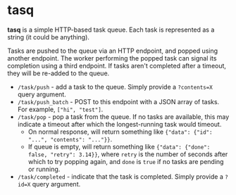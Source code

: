# tasq

**tasq** is a simple HTTP-based task queue. Each task is represented as a string (it could be anything). 

Tasks are pushed to the queue via an HTTP endpoint, and popped using another endpoint. The worker performing the popped task can signal its completion using a third endpoint. If tasks aren't completed after a timeout, they will be re-added to the queue.

 * `/task/push` - add a task to the queue. Simply provide a `?contents=X` query argument.
 * `/task/push_batch` - POST to this endpoint with a JSON array of tasks. For example, `["hi", "test"]`.
 * `/task/pop` - pop a task from the queue. If no tasks are available, this may indicate a timeout after which the longest-running task would timeout.
   * On normal response, will return something like `{"data": {"id": "...", "contents": "..."}}`.
   * If queue is empty, will return something like `{"data": {"done": false, "retry": 3.14}}`, where `retry` is the number of seconds after which to try popping again, and `done` is `true` if no tasks are pending or running.
 * `/task/completed` - indicate that the task is completed. Simply provide a `?id=X` query argument.
